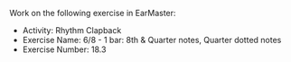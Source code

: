 Work on the following exercise in EarMaster:
- Activity: Rhythm Clapback
- Exercise Name: 6/8 - 1 bar: 8th & Quarter notes, Quarter dotted notes
- Exercise Number: 18.3
